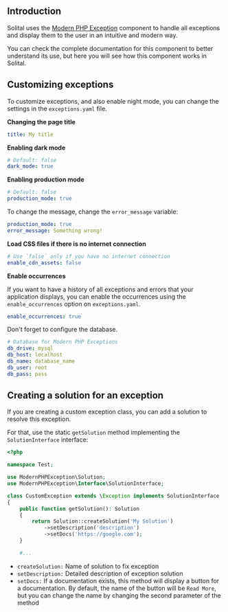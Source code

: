 ## Introduction

Solital uses the [Modern PHP Exception](https://github.com/brenno-duarte/modern-php-exception) component to handle all exceptions and display them to the user in an intuitive and modern way.

You can check the complete documentation for this component to better understand its use, but here you will see how this component works in Solital.

## Customizing exceptions

To customize exceptions, and also enable night mode, you can change the settings in the `exceptions.yaml` file.

**Changing the page title**

```yaml
title: My title
```

**Enabling dark mode**

```yaml
# Default: false
dark_mode: true
```

**Enabling production mode**

```yaml
# Default: false
production_mode: true
```

To change the message, change the `error_message` variable:

```yaml
production_mode: true
error_message: Something wrong!
```

**Load CSS files if there is no internet connection**

```yaml
# Use `false` only if you have no internet connection
enable_cdn_assets: false
```

**Enable occurrences**

If you want to have a history of all exceptions and errors that your application displays, you can enable the occurrences using the `enable_occurrences` option on `exceptions.yaml`.

```yaml
enable_occurrences: true
```

Don't forget to configure the database.

```yaml
# Database for Modern PHP Exceptions
db_drive: mysql
db_host: localhost
db_name: database_name
db_user: root
db_pass: pass
```

## Creating a solution for an exception

If you are creating a custom exception class, you can add a solution to resolve this exception.

For that, use the static `getSolution` method implementing the `SolutionInterface` interface:

```php
<?php

namespace Test;

use ModernPHPException\Solution;
use ModernPHPException\Interface\SolutionInterface;

class CustomException extends \Exception implements SolutionInterface
{
    public function getSolution(): Solution
    {
        return Solution::createSolution('My Solution')
            ->setDescription('description')
            ->setDocs('https://google.com');
    }

    #...
```

- ``createSolution:`` Name of solution to fix exception
- ``setDescription:`` Detailed description of exception solution
- ``setDocs:`` If a documentation exists, this method will display a button for a documentation. By default, the name of the button will be `Read More`, but you can change the name by changing the second parameter of the method